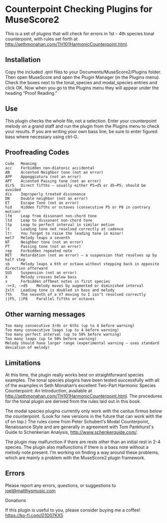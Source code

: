 # Counterpoint Checking Plugins for MuseScore2

This is a set of plugins that will check for errors in 1st - 4th species tonal counterpoint, with rules set forth at http://sethmonahan.com/TH101HarmonicCounterpoint.html.

## Installation

Copy the included .qml files to your Documents/MuseScore2/Plugins folder. Then open MuseScore and open the Plugin Manager (in the Plugins menu). Check the boxes next to the tonal_species and modal_species entries and click OK. Now when you go to the Plugins menu they will appear under the heading “Proof Reading.”

## Use

This plugin checks the whole file, not a selection. Enter your counterpoint melody on a grand staff and run the plugin from the Plugins menu to check your results. If you are writing your own bass line, be sure to enter figured bass where necessary using ctrl-G.

## Proofreading Codes

```
Code   Meaning
acc    Forbidden non-diatonic accidental
AN     Accented Neighbor tone (not an error)
APP    Appoggiatura (not an error)
APT    Accented Passing tone (not an error)
dir5   Direct fifths – usually either P5→d5 or d5→P5; should be avoided
dis    Improperly treated dissonance
DN     Double neighbor (not an error)
ET     Escape Tone (not an error)
hid    Hidden fifths or octaves (consecutive P5 or P8 in contrary motion)
lfd    Leap from dissonant non-chord tone
ltd    Leap to dissonant non-chord tone
ltp    Leap to perfect interval in similar motion
lt     Leading tone not resolved correctly at cadence
lt!    You forgot to raise the leading tone in minor!
mel7   Melody leaps a seventh
NT     Neighbor tone (not an error)
PT     Passing tone (not an error)
rep    Forbidden repeated note
RET    Retardation (not an error) – a suspension that resolves up by half step
sb     Melody leaps a 6th or octave without stepping back in opposite direction afterward
SUS    Suspension (not an error)
X      Melody crosses below bass
x      Forbidden offbeat notes in first species
->+3, ->d5    Melody moves by augmented or diminished interval
2xlt   Leading tone is doubled in bass and melody
7th    The seventh of a V7 moving to I isn’t resolved correctly
||P5, ||P8    Parallel fifths or octaves
```

## Other warning messages

```
Too many consecutive 3rds or 6ths (up to 4 before warning)
Too many consecutive leaps (up to 4 before warning)
Too many perfect interval (up to 50% before warning)
Too many leaps (up to 50% before warning)
Melody should have larger range (experimental warning – uses standard deviation of melody)
```

## Limitations

At this time, the plugin really works best on straightforward species examples. The tonal species plugins have been tested successfully with all of the examples in Seth Monahan’s excellent Two-Part Harmonic Species Counterpoint: An Introduction, available at http://sethmonahan.com/TH101HarmonicCounterpoint.html. The procedures for the tonal plugin are derived from the rules laid out in this book.

The modal species plugins currently only work with the cantus firmus below the counterpoint. (Look for new versions in the future that can work with the cf on top.) The rules come from Peter Schubert’s Modal Counterpoint, Renaissance Style and are generally in agreement with Tom Pankhurst's Guide to Schenkerian Analysis, http://www.schenkerguide.com/.

The plugin may malfunction if there are rests other than an initial rest in 2-4 species. The plugin also malfunctions if there is a bass note without a melody note present. I’m working on finding a way around these problems, which are mainly a problem with the MuseScore2 plugin framework.

## Errors

Please report any errors, questions, or suggestions to joel@matthysmusic.com

Donations

If this plugin is useful to you, please consider buying me a coffee! https://ko-fi.com/D1D07KX5
